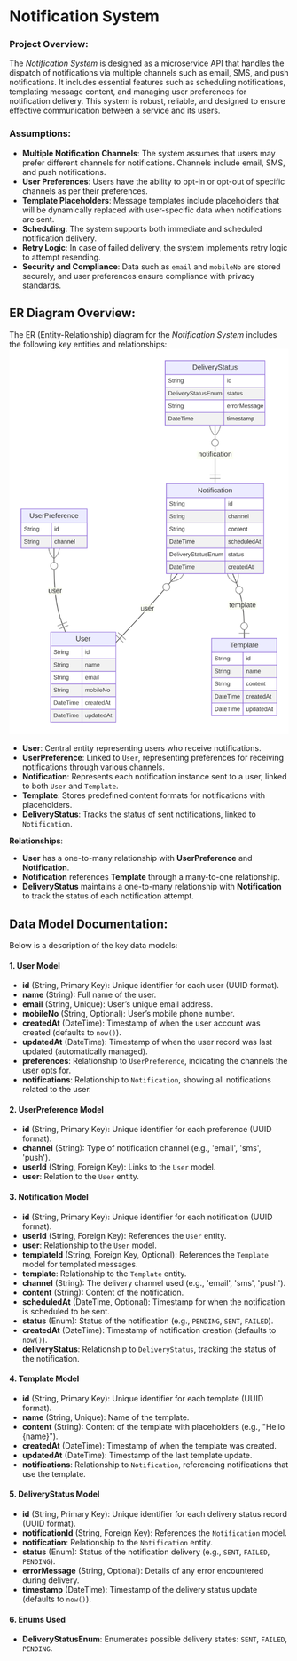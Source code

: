 # Notification System

### Project Overview:

The _Notification System_ is designed as a microservice API that handles the dispatch of notifications via multiple channels such as email, SMS, and push notifications. It includes essential features such as scheduling notifications, templating message content, and managing user preferences for notification delivery. This system is robust, reliable, and designed to ensure effective communication between a service and its users.

### Assumptions:

-   **Multiple Notification Channels**: The system assumes that users may prefer different channels for notifications. Channels include email, SMS, and push notifications.
-   **User Preferences**: Users have the ability to opt-in or opt-out of specific channels as per their preferences.
-   **Template Placeholders**: Message templates include placeholders that will be dynamically replaced with user-specific data when notifications are sent.
-   **Scheduling**: The system supports both immediate and scheduled notification delivery.
-   **Retry Logic**: In case of failed delivery, the system implements retry logic to attempt resending.
-   **Security and Compliance**: Data such as `email` and `mobileNo` are stored securely, and user preferences ensure compliance with privacy standards.
## ER Diagram Overview:

The ER (Entity-Relationship) diagram for the _Notification System_ includes the following key entities and relationships:
![ER- Diagram Image](https://raw.githubusercontent.com/prashant-hada/Notification-System-micro-service-/a928bd6b01d01530a4581ceede1d1cf35696ad51/ER-Diagram/ER-Diagram.svg?token=A7LFLGDSQ4WFLAO2N47UFM3HF6I3Q)

-   **User**: Central entity representing users who receive notifications.
-   **UserPreference**: Linked to `User`, representing preferences for receiving notifications through various channels.
-   **Notification**: Represents each notification instance sent to a user, linked to both `User` and `Template`.
-   **Template**: Stores predefined content formats for notifications with placeholders.
-   **DeliveryStatus**: Tracks the status of sent notifications, linked to `Notification`.

**Relationships**:

-   **User** has a one-to-many relationship with **UserPreference** and **Notification**.
-   **Notification** references **Template** through a many-to-one relationship.
-   **DeliveryStatus** maintains a one-to-many relationship with **Notification** to track the status of each notification attempt.

## Data Model Documentation:

Below is a description of the key data models:

#### 1. **User Model**

-   **id** (String, Primary Key): Unique identifier for each user (UUID format).
-   **name** (String): Full name of the user.
-   **email** (String, Unique): User’s unique email address.
-   **mobileNo** (String, Optional): User’s mobile phone number.
-   **createdAt** (DateTime): Timestamp of when the user account was created (defaults to `now()`).
-   **updatedAt** (DateTime): Timestamp of when the user record was last updated (automatically managed).
-   **preferences**: Relationship to `UserPreference`, indicating the channels the user opts for.
-   **notifications**: Relationship to `Notification`, showing all notifications related to the user.

#### 2. **UserPreference Model**

-   **id** (String, Primary Key): Unique identifier for each preference (UUID format).
-   **channel** (String): Type of notification channel (e.g., 'email', 'sms', 'push').
-   **userId** (String, Foreign Key): Links to the `User` model.
-   **user**: Relation to the `User` entity.

#### 3. **Notification Model**

-   **id** (String, Primary Key): Unique identifier for each notification (UUID format).
-   **userId** (String, Foreign Key): References the `User` entity.
-   **user**: Relationship to the `User` model.
-   **templateId** (String, Foreign Key, Optional): References the `Template` model for templated messages.
-   **template**: Relationship to the `Template` entity.
-   **channel** (String): The delivery channel used (e.g., 'email', 'sms', 'push').
-   **content** (String): Content of the notification.
-   **scheduledAt** (DateTime, Optional): Timestamp for when the notification is scheduled to be sent.
-   **status** (Enum): Status of the notification (e.g., `PENDING`, `SENT`, `FAILED`).
-   **createdAt** (DateTime): Timestamp of notification creation (defaults to `now()`).
-   **deliveryStatus**: Relationship to `DeliveryStatus`, tracking the status of the notification.

#### 4. **Template Model**

-   **id** (String, Primary Key): Unique identifier for each template (UUID format).
-   **name** (String, Unique): Name of the template.
-   **content** (String): Content of the template with placeholders (e.g., "Hello {name}").
-   **createdAt** (DateTime): Timestamp of when the template was created.
-   **updatedAt** (DateTime): Timestamp of the last template update.
-   **notifications**: Relationship to `Notification`, referencing notifications that use the template.

#### 5. **DeliveryStatus Model**

-   **id** (String, Primary Key): Unique identifier for each delivery status record (UUID format).
-   **notificationId** (String, Foreign Key): References the `Notification` model.
-   **notification**: Relationship to the `Notification` entity.
-   **status** (Enum): Status of the notification delivery (e.g., `SENT`, `FAILED`, `PENDING`).
-   **errorMessage** (String, Optional): Details of any error encountered during delivery.
-   **timestamp** (DateTime): Timestamp of the delivery status update (defaults to `now()`).

#### 6. **Enums Used**

-   **DeliveryStatusEnum**: Enumerates possible delivery states: `SENT`, `FAILED`, `PENDING`.